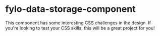 # fylo-data-storage-component
This component has some interesting CSS challenges in the design. If you're looking to test your CSS skills, this will be a great project for you!
